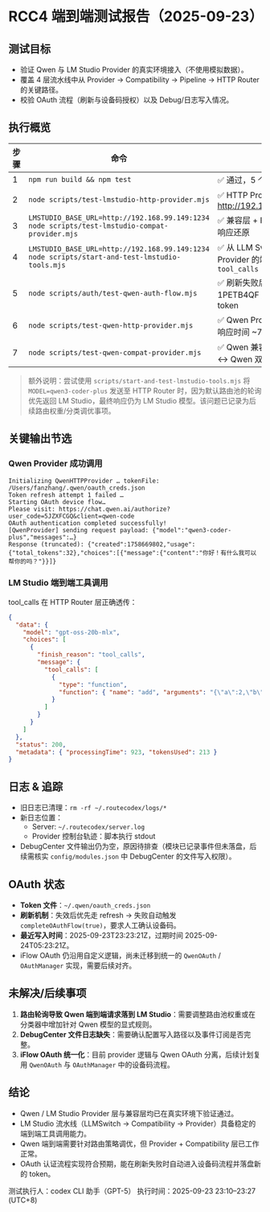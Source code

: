 # RCC4 端到端测试报告（2025-09-23）

## 测试目标
- 验证 Qwen 与 LM Studio Provider 的真实环境接入（不使用模拟数据）。
- 覆盖 4 层流水线中从 Provider → Compatibility → Pipeline → HTTP Router 的关键路径。
- 校验 OAuth 流程（刷新与设备码授权）以及 Debug/日志写入情况。

## 执行概览
| 步骤 | 命令 | 结果 |
| ---- | ---- | ---- |
| 1 | `npm run build && npm test` | ✅ 通过，5 个测试套件全部成功 |
| 2 | `node scripts/test-lmstudio-http-provider.mjs` | ✅ HTTP Provider 成功调用 http://192.168.99.149:1234/v1/chat/completions |
| 3 | `LMSTUDIO_BASE_URL=http://192.168.99.149:1234 node scripts/test-lmstudio-compat-provider.mjs` | ✅ 兼容层 + Provider 联合测试成功，完成格式转换及响应还原 |
| 4 | `LMSTUDIO_BASE_URL=http://192.168.99.149:1234 node scripts/start-and-test-lmstudio-tools.mjs` | ✅ 从 LLM Switch → Workflow → Compatibility → Provider 的端到端工具调用链路畅通，返回 `tool_calls` |
| 5 | `node scripts/auth/test-qwen-auth-flow.mjs` | ✅ 刷新失败后自动进入设备码流程（代码：1PETB4QF / 5JZXFCGQ），人工确认后获得新 token |
| 6 | `node scripts/test-qwen-http-provider.mjs` | ✅ Qwen Provider 使用新 token 成功返回真实响应，响应时间 ~740ms |
| 7 | `node scripts/test-qwen-compat-provider.mjs` | ✅ Qwen 兼容层与 Provider 协同运行，通过 OpenAI ↔ Qwen 双向格式转换 |

> 额外说明：尝试使用 `scripts/start-and-test-lmstudio-tools.mjs` 将 `MODEL=qwen3-coder-plus` 发送至 HTTP Router 时，因为默认路由池的轮询优先返回 LM Studio，最终响应仍为 LM Studio 模型。该问题已记录为后续路由权重/分类调优事项。

## 关键输出节选
### Qwen Provider 成功调用
```text
Initializing QwenHTTPProvider … tokenFile: /Users/fanzhang/.qwen/oauth_creds.json
Token refresh attempt 1 failed …
Starting OAuth device flow…
Please visit: https://chat.qwen.ai/authorize?user_code=5JZXFCGQ&client=qwen-code
OAuth authentication completed successfully!
[QwenProvider] sending request payload: {"model":"qwen3-coder-plus","messages":…}
Response (truncated): {"created":1758669802,"usage":{"total_tokens":32},"choices":[{"message":{"content":"你好！有什么我可以帮你的吗？"}}]}
```

### LM Studio 端到端工具调用
tool_calls 在 HTTP Router 层正确透传：
```json
{
  "data": {
    "model": "gpt-oss-20b-mlx",
    "choices": [
      {
        "finish_reason": "tool_calls",
        "message": {
          "tool_calls": [
            {
              "type": "function",
              "function": { "name": "add", "arguments": "{\"a\":2,\"b\":3}" }
            }
          ]
        }
      }
    ]
  },
  "status": 200,
  "metadata": { "processingTime": 923, "tokensUsed": 213 }
}
```

## 日志 & 追踪
- 旧日志已清理：`rm -rf ~/.routecodex/logs/*`
- 新日志位置：
  - Server: `~/.routecodex/server.log`
  - Provider 控制台轨迹：脚本执行 stdout
- DebugCenter 文件输出仍为空，原因待排查（模块已记录事件但未落盘，后续需核实 `config/modules.json` 中 DebugCenter 的文件写入权限）。

## OAuth 状态
- **Token 文件**：`~/.qwen/oauth_creds.json`
- **刷新机制**：失效后优先走 refresh → 失败自动触发 `completeOAuthFlow(true)`，要求人工确认设备码。
- **最近写入时间**：2025-09-23T23:23:21Z，过期时间 2025-09-24T05:23:21Z。
- iFlow OAuth 仍沿用自定义逻辑，尚未迁移到统一的 `QwenOAuth` / `OAuthManager` 实现，需要后续对齐。

## 未解决/后续事项
1. **路由轮询导致 Qwen 端到端请求落到 LM Studio**：需要调整路由池权重或在分类器中增加针对 Qwen 模型的显式规则。
2. **DebugCenter 文件日志缺失**：需要确认配置写入路径以及事件订阅是否完整。
3. **iFlow OAuth 统一化**：目前 provider 逻辑与 Qwen OAuth 分离，后续计划复用 `QwenOAuth` 与 `OAuthManager` 中的设备码流程。

## 结论
- Qwen / LM Studio Provider 层与兼容层均已在真实环境下验证通过。
- LM Studio 流水线（LLMSwitch → Compatibility → Provider）具备稳定的端到端工具调用能力。
- Qwen 端到端需要针对路由策略调优，但 Provider + Compatibility 层已工作正常。
- OAuth 认证流程实现符合预期，能在刷新失败时自动进入设备码流程并落盘新的 token。

测试执行人：codex CLI 助手（GPT-5）
执行时间：2025-09-23 23:10–23:27 (UTC+8)
